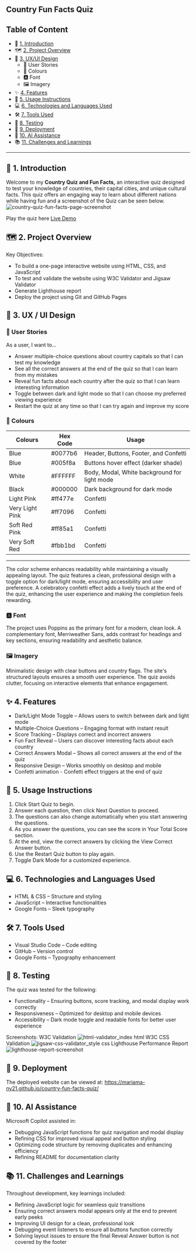 ## Country Fun Facts Quiz

## Table of Content
- 🏁 [1. Introduction](#1-introduction)
- 🗺️ [2. Project Overview](#2-project-overview)
- 🎨 [3. UX/UI Design](#3-ux--ui-design)
   - 👤 User Stories
   - 🎨 Colours
   - 🅰️ Font
   - 🖼️ Imagery
- ✨ [4. Features](#4-features)
- 📝 [5. Usage Instructions](#5-usage-instructions)
- 💻 [6. Technologies and Languages Used](#6-technologies-and-languages-used)
- 🛠️ [7. Tools Used](#7-tools-used)
- 🧪 [8. Testing](#8-testing)
- 🚀 [9. Deployment](#9-deployment)
- 🤖 [10. AI Assistance](#10-ai-assistance)
- 📚 [11. Challenges and Learnings](#11-challenges-and-learnings)

---

## 🏁 1. Introduction

Welcome to my **Country Quiz and Fun Facts,** an interactive quiz designed to test your knowledge of countries, their capital cities, and unique cultural facts. This quiz offers an engaging way to learn about different nations while having fun and a screenshot of the Quiz can be seen below.  ![country-quiz-fun-facts-page-screenshot](https://github.com/user-attachments/assets/17d51771-1050-4ee3-b7dc-5ffdc4de36c2)

Play the quiz here [Live Demo](https://mariama-ny21.github.io/country-fun-facts-quiz)

## 🗺️ 2. Project Overview

Key Objectives:

- To build a one-page interactive website using HTML, CSS, and JavaScript
- To test and validate the website using W3C Validator and Jigsaw Validator
- Generate Lighthouse report
- Deploy the project using Git and GitHub Pages

## 🎨 3. UX / UI Design

### 👤 User Stories
As a user, I want to...
- Answer multiple-choice questions about country capitals so that I can test my knowledge
- See all the correct answers at the end of the quiz so that I can learn from my mistakes
- Reveal fun facts about each country after the quiz so that I can learn interesting information
- Toggle between dark and light mode so that I can choose my preferred viewing experience
- Restart the quiz at any time so that I can try again and improve my score

### 🎨 Colours
| **Colours** | **Hex Code**  | **Usage** |
|------------|--------------|------------------------------|
| Blue       | #0077b6      | Header, Buttons, Footer, and Confetti |
| Blue       | #005f8a      | Buttons hover effect (darker shade) |
| White      | #FFFFFF      | Body, Modal, White background for light mode |
| Black      | #000000      | Dark background for dark mode |
| Light Pink | #ff477e      | Confetti |
| Very Light Pink| #ff7096  | Confetti |
|Soft Red Pink | #ff85a1 | Confetti |
| Very Soft Red   | #fbb1bd | Confetti |
-----

The color scheme enhances readability while maintaining a visually appealing layout. The quiz features a clean, professional design with a toggle option for dark/light mode, ensuring accessibility and user preference. A celebratory confetti effect adds a lively touch at the end of the quiz, enhancing the user experience and making the completion feels rewarding. 

### 🅰️ Font

The project uses Poppins as the primary font for a modern, clean look. A complementary font, Merriweather Sans, adds contrast for headings and key sections, ensuring readability and aesthetic balance.

### 🖼️ Imagery

Minimalistic design with clear buttons and country flags. The site's structured layouts ensures a smooth user experience. The quiz avoids clutter, focusing on interactive elements that enhance engagement.

## ✨ 4. Features

- Dark/Light Mode Toggle – Allows users to switch between dark and light mode 
- Multiple-Choice Questions – Engaging format with instant result
- Score Tracking – Displays correct and incorrect answers
- Fun Fact Reveal – Users can discover interesting facts about each country
- Correct Answers Modal – Shows all correct answers at the end of the quiz
- Responsive Design – Works smoothly on desktop and mobile
- Confetti animation - Confetti effect triggers at the end of quiz

## 📝 5. Usage Instructions

1. Click Start Quiz to begin.
2. Answer each question, then click Next Question to proceed.
3. The questions can also change automatically when you start answering the questions.
4. As you answer the questions, you can see the score in Your Total Score section.
5. At the end, view the correct answers by clicking the View Correct Answer button.
6. Use the Restart Quiz button to play again.
7. Toggle Dark Mode for a customized experience.

## 💻 6. Technologies and Languages Used

- HTML & CSS – Structure and styling
- JavaScript – Interactive functionalities
- Google Fonts – Sleek typography

## 🛠️ 7. Tools Used

- Visual Studio Code – Code editing
- GitHub – Version control
- Google Fonts – Typography enhancement

## 🧪 8. Testing

The quiz was tested for the following:

- Functionality – Ensuring buttons, score tracking, and modal display work correctly
- Responsiveness – Optimized for desktop and mobile devices
- Accessibility – Dark mode toggle and readable fonts for better user experience

Screenshots:
W3C Validation
![html-validator_index html](https://github.com/user-attachments/assets/9ca5fd57-02bf-48f6-9c1b-85017ce61388)
W3C CSS Validation
![jigsaw-css-validator_style css](https://github.com/user-attachments/assets/8ced2687-4b61-4a70-bcdd-c331d6b192eb)
Lighthouse Performance Report
![lighthouse-report-screenshot](https://github.com/user-attachments/assets/9881d772-a15c-4c95-a217-a74b933b935b)

## 🚀 9. Deployment

The deployed website can be viewed at: https://mariama-ny21.github.io/country-fun-facts-quiz/

## 🤖 10. AI Assistance

Microsoft Copilot assisted in:

- Debugging JavaScript functions for quiz navigation and modal display
- Refining CSS for improved visual appeal and button styling
- Optimizing code structure by removing duplicates and enhancing efficiency
- Refining README for documentation clarity

## 📚 11. Challenges and Learnings

Throughout development, key learnings included:

- Refining JavaScript logic for seamless quiz transitions
- Ensuring correct answers modal appears only at the end to prevent early peeks
- Improving UI design for a clean, professional look
- Debugging event listeners to ensure all buttons function correctly
- Solving layout issues to ensure the final Reveal Answer button is not covered by the footer

